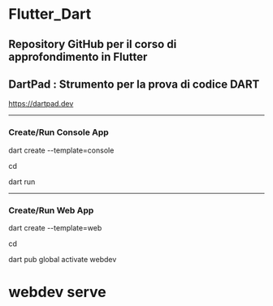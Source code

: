# Flutter_Dart
Repository GitHub per il corso di approfondimento in Flutter
-----------------------------------------------------------
## DartPad : Strumento per la prova di codice DART
 https://dartpad.dev

-----------------------------------
### Create/Run Console App
dart create --template=console <nome>

cd <nome>

dart run

--------------------
### Create/Run Web App
dart create --template=web <nome>

cd <nome>

dart pub global activate webdev

webdev serve
=======
